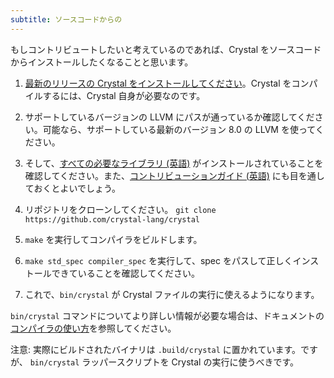 ```yaml
---
subtitle: ソースコードからの
---
```


もしコントリビュートしたいと考えているのであれば、Crystal をソースコードからインストールしたくなることと思います。

1. [最新のリリースの Crystal をインストールしてください](/install)。Crystal をコンパイルするには、Crystal 自身が必要なのです。

2. サポートしているバージョンの LLVM にパスが通っているか確認してください。可能なら、サポートしている最新のバージョン 8.0 の LLVM を使ってください。

3. そして、[すべての必要なライブラリ (英語)](https://github.com/crystal-lang/crystal/wiki/All-required-libraries) がインストールされていることを確認してください。また、[コントリビューションガイド (英語)](https://github.com/crystal-lang/crystal/blob/master/CONTRIBUTING.md) にも目を通しておくとよいでしょう。

4. リポジトリをクローンしてください。 `git clone https://github.com/crystal-lang/crystal`

5. `make` を実行してコンパイラをビルドします。

6. `make std_spec compiler_spec` を実行して、spec をパスして正しくインストールできていることを確認してください。

7. これで、`bin/crystal` が Crystal ファイルの実行に使えるようになります。

`bin/crystal` コマンドについてより詳しい情報が必要な場合は、ドキュメントの[コンパイラの使い方](https://ja.crystal-lang.org/reference/using_the_compiler/)を参照してください。

注意: 実際にビルドされたバイナリは `.build/crystal` に置かれています。ですが、 `bin/crystal` ラッパースクリプトを Crystal の実行に使うべきです。

